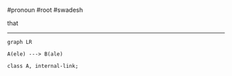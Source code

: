 #pronoun #root #swadesh 

that
***
```mermaid
graph LR

A(ele) ---> B(ale)

class A, internal-link;
```